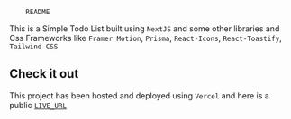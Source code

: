 ```
    README
```
This is a Simple Todo List built using `NextJS` and some other libraries and Css Frameworks like `Framer Motion`, `Prisma`, `React-Icons`, `React-Toastify`, `Tailwind CSS`

## Check it out
This project has been hosted and deployed using `Vercel` and here is a public [`LIVE_URL`]("https://next-todo-list-spa.vercel.app")
